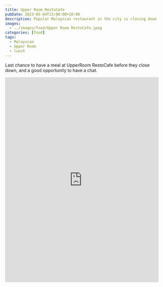 ```yaml
---
title: Upper Room RestoCafe
pubDate: 2023-05-04T13:00:00+10:00
description: Popular Malaysian restaurant in the city is closing down
images:
  - ../images/food/Upper Room RestoCafe.jpeg
categories: [food]
tags:
  - Malaysian
  - Upper Room
  - lunch
---
```


Last chance to have a meal at UpperRoom RestoCafe before they close down, and a good opportunity to have a chat.

<iframe src="https://www.facebook.com/plugins/post.php?href=https%3A%2F%2Fwww.facebook.com%2Fchris1.tham%2Fposts%2Fpfbid0ACRQLWZqvtfusCDUcS1sunBGsGTyXaKJ3S2mAdVSDSbkpDww92iDMsRR7hreWd9pl&show_text=true&width=500" width="500" height="665" style="border:none;overflow:hidden" scrolling="no" frameborder="0" allowfullscreen="true" allow="autoplay; clipboard-write; encrypted-media; picture-in-picture; web-share"></iframe>
